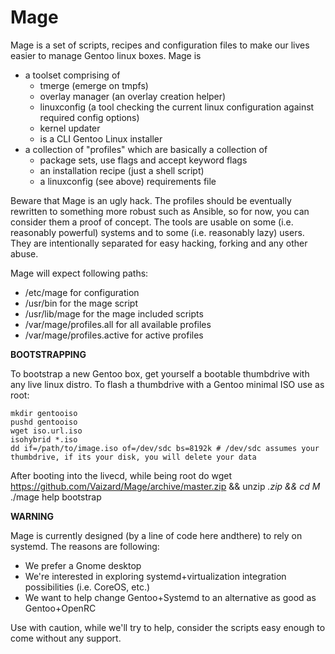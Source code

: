 # Mage

Mage is a set of scripts, recipes and configuration files to make our lives easier to manage Gentoo linux boxes. Mage is

* a toolset comprising of
  * tmerge (emerge on tmpfs)
  * overlay manager (an overlay creation helper)
  * linuxconfig (a tool checking the current linux configuration against required config options)
  * kernel updater
  * is a CLI Gentoo Linux installer
* a collection of "profiles" which are basically a collection of
  * package sets, use flags and accept keyword flags
  * an installation recipe (just a shell script)
  * a linuxconfig (see above) requirements file

Beware that Mage is an ugly hack. The profiles should be eventually rewritten to something more robust such as Ansible, so for now, you can consider them a proof of concept.
The tools are usable on some (i.e. reasonably powerful) systems and to some (i.e. reasonably lazy) users. They are intentionally separated for easy hacking, forking and any other abuse.

Mage will expect following paths:

- /etc/mage for configuration
- /usr/bin for the mage script
- /usr/lib/mage for the mage included scripts
- /var/mage/profiles.all for all available profiles
- /var/mage/profiles.active for active profiles

**BOOTSTRAPPING**

To bootstrap a new Gentoo box, get yourself a bootable thumbdrive with any live linux distro.
To flash a thumbdrive with a Gentoo minimal ISO use as root:

~~~
mkdir gentooiso
pushd gentooiso
wget iso.url.iso
isohybrid *.iso
dd if=/path/to/image.iso of=/dev/sdc bs=8192k # /dev/sdc assumes your thumbdrive, if its your disk, you will delete your data
~~~

After booting into the livecd, while being root do 
wget https://github.com/Vaizard/Mage/archive/master.zip && unzip *.zip && cd M*
./mage help bootstrap

**WARNING**

Mage is currently designed (by a line of code here andthere) to rely on systemd. The reasons are following:

- We prefer a Gnome desktop
- We're interested in exploring systemd+virtualization integration possibilities (i.e. CoreOS, etc.)
- We want to help change Gentoo+Systemd to an alternative as good as Gentoo+OpenRC

Use with caution, while we'll try to help, consider the scripts easy enough to come without any support.

